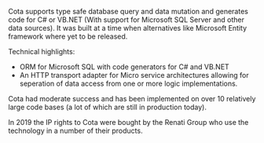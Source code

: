 Cota supports type safe database query and data mutation and generates code for C# or VB.NET (With support for Microsoft SQL Server and other data sources). It  was built at a time when alternatives like Microsoft Entity framework where yet to be released.

Technical highlights:
- ORM for Microsoft SQL with code generators for C# and VB.NET
- An HTTP transport adapter for Micro service architectures allowing for seperation of data access from one or more logic implementations.

Cota had moderate success and has been implemented on over 10 relatively large code bases (a lot of which are still in production today).

In 2019 the IP rights to Cota were bought by the Renati Group who use the technology in a number of their products.